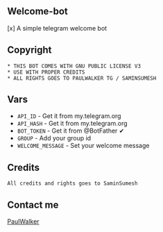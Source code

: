 ## Welcome-bot

[x] A simple telegram welcome bot 

## Copyright 
```
* THIS BOT COMES WITH GNU PUBLIC LICENSE V3 
* USE WITH PROPER CREDITS 
* ALL RIGHTS GOES TO PAULWALKER TG / SAMINSUMESH
```

## Vars 

* `API_ID` - Get it from my.telegram.org
* `API_HASH` - Get it from my.telegram.org
* `BOT_TOKEN` - Get it from @BotFather ✔
* `GROUP` - Add your group id
* `WELCOME_MESSAGE` - Set your welcome message

## Credits 
`All credits and rights goes to SaminSumesh`

## Contact me 
<a href="https://t.me/Paulwalker_TG">PaulWalker</a>
